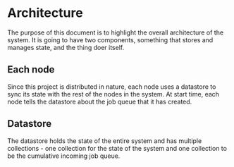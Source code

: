 # Architecture

The purpose of this document is to highlight the overall architecture of the system. It is going to have two components, something that stores and manages state, and the thing doer itself.

## Each node

Since this project is distributed in nature, each node uses a datastore to sync its state with the rest of the nodes in the system. At start time, each node tells the datastore about the job queue that it has created.

## Datastore

The datastore holds the state of the entire system and has multiple collections - one collection for the state of the system and one collection to be the cumulative incoming job queue.
